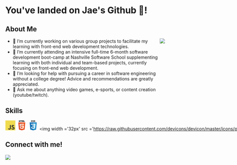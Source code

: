 <!--
**JavontaeH/JavontaeH** is a ✨ _special_ ✨ repository because its `README.md` (this file) appears on your GitHub profile.

Here are some ideas to get you started:
-->

<h1> You've landed on Jae's Github 🚀!</h1>
<p align='center'>


<h2> About Me</h2>

<img align="right" height="180em" src="https://github-readme-stats.vercel.app/api?username=JavontaeH&show_icons=true&hide_border=true&&count_private=true&include_all_commits=true" />

- 🔭 I’m currently working on various group projects to facilitate my learning with front-end web development technologies.  
- 🌱 I’m currently attending an intensive full-time 6-month software development boot-camp at Nashville Software School supplementing learning with both individual and team-based projects, currently focusing on front-end web development.
- 🤔 I’m looking for help with pursuing a career in software engineering without a college degree! Advice and recommendations are greatly appreciated.
- 💬 Ask me about anything video games, e-sports, or content creation (youtube/twitch).


## Skills
  <nobr><img width ='32px' src ='https://raw.githubusercontent.com/devicons/devicon/master/icons/javascript/javascript-original.svg'>
  <img width ='32px' src ='https://raw.githubusercontent.com/devicons/devicon/master/icons/html5/html5-original-wordmark.svg'>
  <img width ='32px' src ='https://raw.githubusercontent.com/devicons/devicon/master/icons/css3/css3-original-wordmark.svg'>
  <img width ='32px' src ='https://raw.githubusercontent.com/devicons/devicon/master/icons/photoshop/photoshop-line.svg' </nobr>




<h2> Connect with me! </h2>
<a href = 'https://www.linkedin.com/in/javontae-hardeman/'> <img width='20px' align= 'center' src="https://raw.githubusercontent.com/rahulbanerjee26/githubAboutMeGenerator/main/icons/linked-in-alt.svg"/></a>
